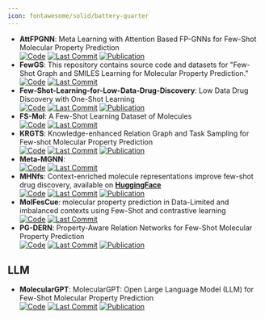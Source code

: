 ```yaml
---
icon: fontawesome/solid/battery-quarter
---
```


- **AttFPGNN**: Meta Learning with Attention Based FP-GNNs for Few-Shot Molecular Property Prediction  
		[![Code](https://img.shields.io/github/stars/sanomics-lab/AttFPGNN-MAML?style=for-the-badge&logo=github)](https://github.com/sanomics-lab/AttFPGNN-MAML) [![Last Commit](https://img.shields.io/github/last-commit/sanomics-lab/AttFPGNN-MAML?style=for-the-badge&logo=github)](https://github.com/sanomics-lab/AttFPGNN-MAML) [![Publication](https://img.shields.io/badge/Publication-Citations:1-blue?style=for-the-badge&logo=bookstack)](https://doi.org/10.1021/acsomega.4c02147) 
- **FewGS**: This repository contains source code and datasets for "Few-Shot Graph and SMILES Learning for Molecular Property Prediction."  
		[![Code](https://img.shields.io/github/stars/zixiaodan-99/FewGS?style=for-the-badge&logo=github)](https://github.com/zixiaodan-99/FewGS) [![Last Commit](https://img.shields.io/github/last-commit/zixiaodan-99/FewGS?style=for-the-badge&logo=github)](https://github.com/zixiaodan-99/FewGS) 
- **Few-Shot-Learning-for-Low-Data-Drug-Discovery**: Low Data Drug Discovery with One-Shot Learning  
		[![Code](https://img.shields.io/github/stars/danielvlla/Few-Shot-Learning-for-Low-Data-Drug-Discovery?style=for-the-badge&logo=github)](https://github.com/danielvlla/Few-Shot-Learning-for-Low-Data-Drug-Discovery) [![Last Commit](https://img.shields.io/github/last-commit/danielvlla/Few-Shot-Learning-for-Low-Data-Drug-Discovery?style=for-the-badge&logo=github)](https://github.com/danielvlla/Few-Shot-Learning-for-Low-Data-Drug-Discovery) [![Publication](https://img.shields.io/badge/Publication-Citations:543-blue?style=for-the-badge&logo=bookstack)](https://doi.org/10.1021/acscentsci.6b00367) 
- **FS-Mol**: A Few-Shot Learning Dataset of Molecules  
		[![Code](https://img.shields.io/github/stars/microsoft/FS-Mol?style=for-the-badge&logo=github)](https://github.com/microsoft/FS-Mol/) [![Last Commit](https://img.shields.io/github/last-commit/microsoft/FS-Mol?style=for-the-badge&logo=github)](https://github.com/microsoft/FS-Mol/) 
- **KRGTS**: Knowledge-enhanced Relation Graph and Task Sampling for Few-shot Molecular Property Prediction  
		[![Code](https://img.shields.io/github/stars/Vencent-Won/KRGTS-public?style=for-the-badge&logo=github)](https://github.com/Vencent-Won/KRGTS-public) [![Last Commit](https://img.shields.io/github/last-commit/Vencent-Won/KRGTS-public?style=for-the-badge&logo=github)](https://github.com/Vencent-Won/KRGTS-public) [![Publication](https://img.shields.io/badge/Publication-Citations:0-blue?style=for-the-badge&logo=bookstack)](https://doi.org/10.48550/arXiv.2405.15544) 
- **Meta-MGNN**:   
		[![Code](https://img.shields.io/github/stars/zhichunguo/Meta-MGNN?style=for-the-badge&logo=github)](https://github.com/zhichunguo/Meta-MGNN) [![Last Commit](https://img.shields.io/github/last-commit/zhichunguo/Meta-MGNN?style=for-the-badge&logo=github)](https://github.com/zhichunguo/Meta-MGNN) 
- **MHNfs**: Context-enriched molecule representations improve few-shot drug discovery, available on **[HuggingFace](https://huggingface.co/spaces/ml-jku/mhnfs)**  
		[![Code](https://img.shields.io/github/stars/ml-jku/MHNfs?style=for-the-badge&logo=github)](https://github.com/ml-jku/MHNfs?tab=readme-ov-file#setup) [![Last Commit](https://img.shields.io/github/last-commit/ml-jku/MHNfs?style=for-the-badge&logo=github)](https://github.com/ml-jku/MHNfs?tab=readme-ov-file#setup) [![Publication](https://img.shields.io/badge/Publication-Citations:0-blue?style=for-the-badge&logo=bookstack)](https://doi.org/10.48550/arXiv.2305.09481) 
- **MolFesCue**: molecular property prediction in Data-Limited and imbalanced contexts using Few-Shot and contrastive learning  
		[![Code](https://img.shields.io/github/stars/zhangruochi/MolFeSCue?style=for-the-badge&logo=github)](https://github.com/zhangruochi/MolFeSCue) [![Last Commit](https://img.shields.io/github/last-commit/zhangruochi/MolFeSCue?style=for-the-badge&logo=github)](https://github.com/zhangruochi/MolFeSCue) 
- **PG-DERN**: Property-Aware Relation Networks for Few-Shot Molecular Property Prediction  
		[![Code](https://img.shields.io/github/stars/Bombtsti/PG-DERN?style=for-the-badge&logo=github)](https://github.com/Bombtsti/PG-DERN) [![Last Commit](https://img.shields.io/github/last-commit/Bombtsti/PG-DERN?style=for-the-badge&logo=github)](https://github.com/Bombtsti/PG-DERN) [![Publication](https://img.shields.io/badge/Publication-Citations:1-blue?style=for-the-badge&logo=bookstack)](https://doi.org/10.1109/jbhi.2024.3381896) 

## **LLM**
- **MolecularGPT**: MolecularGPT: Open Large Language Model (LLM) for Few-Shot Molecular Property Prediction  
		[![Code](https://img.shields.io/github/stars/NYUSHCS/MolecularGPT?style=for-the-badge&logo=github)](https://github.com/NYUSHCS/MolecularGPT) [![Last Commit](https://img.shields.io/github/last-commit/NYUSHCS/MolecularGPT?style=for-the-badge&logo=github)](https://github.com/NYUSHCS/MolecularGPT) [![Publication](https://img.shields.io/badge/Publication-Citations:0-blue?style=for-the-badge&logo=bookstack)](https://doi.org/10.48550/arXiv.2406.12950) 

